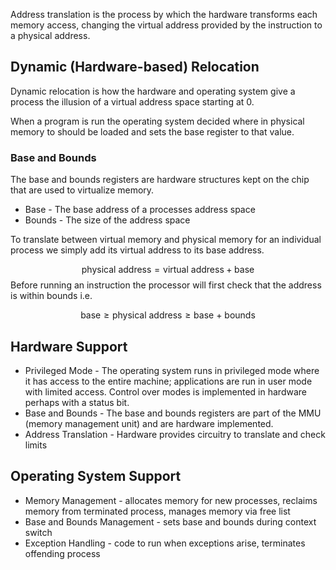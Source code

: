 Address translation is the process by which the hardware transforms each memory access, changing the virtual address provided by the instruction to a physical address.

## Dynamic (Hardware-based) Relocation

Dynamic relocation is how the hardware and operating system give a process the illusion of a virtual address space starting at 0.

When a program is run the operating system decided where in physical memory to should be loaded and sets the base register to that value.

### Base and Bounds

The base and bounds registers are hardware structures kept on the chip that are used to virtualize memory.

* Base - The base address of a processes address space
* Bounds - The size of the address space

To translate between virtual memory and physical memory for an individual process we simply add its virtual address to its base address.

$$
\text{physical address} = \text{virtual address} + \text{base}
$$
Before running an instruction the processor will first check that the address is within bounds i.e.

$$
\text{base} \geq \text{physical address} \geq \text{base + bounds}
$$
## Hardware Support

* Privileged Mode - The operating system runs in privileged mode where it has access to the entire machine; applications are run in user mode with limited access. Control over modes is implemented in hardware perhaps with a status bit.
* Base and Bounds - The base and bounds registers are part of the MMU (memory management unit) and are hardware implemented. 
* Address Translation - Hardware provides circuitry to translate and check limits

## Operating System Support

* Memory Management - allocates memory for new processes, reclaims memory from terminated process, manages memory via free list
* Base and Bounds Management - sets base and bounds during context switch
* Exception Handling - code to run when exceptions arise, terminates offending process